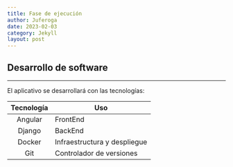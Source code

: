 ```yaml
---
title: Fase de ejecución
author: Juferoga
date: 2023-02-03
category: Jekyll
layout: post
---
```


<!-- ## Definición de datos
--- 

Draft

## Diseño de interfaces
--- 

Draft -->

## Desarrollo de software
--- 

El aplicativo se desarrollará con las tecnologías:

Tecnología   | Uso
:-----------:|-----
Angular      | FrontEnd
Django       | BackEnd
Docker       | Infraestructura y despliegue
Git          | Controlador de versiones
